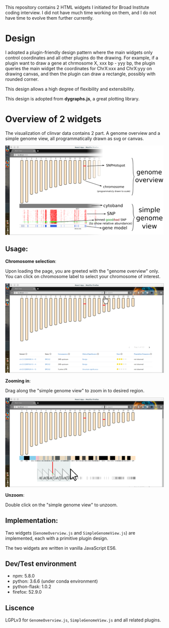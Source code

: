 This repository contains 2 HTML widgets I initiated for Broad Institute coding interview. I did not have much time working on them, and I do not have time to evolve them further currently.

# Design

I adopted a plugin-friendly design pattern where the main widgets only control coordinates and all other plugins do the drawing. For example, if a plugin want to draw a gene at chrmosome X, xxx bp - yyy bp, the plugin queries the main widget the coordinates for ChrX:xxx and ChrX:yyy on drawing canvas, and then the plugin can draw a rectangle, possibly with rounded corner.

This design allows a high degree of flexibility and extensibility.

This design is adopted from __dygraphs.js__, a great plotting library.

# Overview of 2 widgets

The visualization of clinvar data contains 2 part. A genome overview and a simple genome view, all programmatically drawn as svg or canvas. 

<img src="screenshot/overview.png" alt="application overview" style="width:800px"></img>

## Usage:

__Chromosome selection__:

Upon loading the page, you are greeted with the "genome overview" only. You can click on chromosome label to select your chromosome of interest.

<img src="screenshot/chromosome_selection.png" alt="application overview" style="width:800px"></img>

__Zooming in__:

Drag along the "simple genome view" to zoom in to desired region.

<img src="screenshot/zoom.png" alt="application overview" style="width:800px"></img>

__Unzoom__:

Double click on the "simple genome view" to unzoom.

## Implementation:

Two widgets (`GenomeOverview.js` and `SimpleGenomeView.js`) are implemented, each with a primitive plugin design.

The two widgets are written in vanilla JavaScript ES6.


## Dev/Test environment

* npm: 5.8.0
* python: 3.6.6 (under conda environment)
* python-flask: 1.0.2
* firefox: 52.9.0

## Liscence

LGPLv3 for `GenomeOverview.js`, `SimpleGenomeView.js` and all related plugins.
